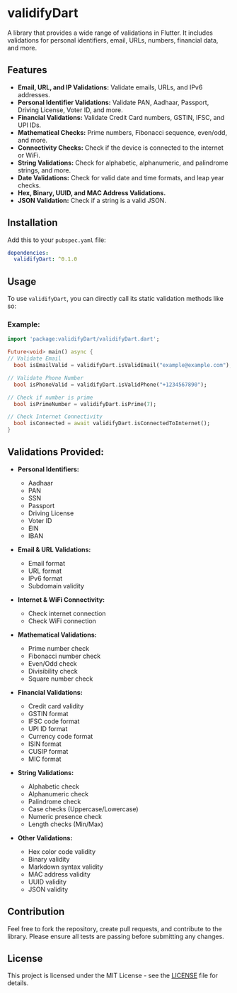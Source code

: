 
# validifyDart

A library that provides a wide range of validations in Flutter. It includes validations for personal identifiers, email, URLs, numbers, financial data, and more.

## Features

- **Email, URL, and IP Validations:** Validate emails, URLs, and IPv6 addresses.
- **Personal Identifier Validations:** Validate PAN, Aadhaar, Passport, Driving License, Voter ID, and more.
- **Financial Validations:** Validate Credit Card numbers, GSTIN, IFSC, and UPI IDs.
- **Mathematical Checks:** Prime numbers, Fibonacci sequence, even/odd, and more.
- **Connectivity Checks:** Check if the device is connected to the internet or WiFi.
- **String Validations:** Check for alphabetic, alphanumeric, and palindrome strings, and more.
- **Date Validations:** Check for valid date and time formats, and leap year checks.
- **Hex, Binary, UUID, and MAC Address Validations.**
- **JSON Validation:** Check if a string is a valid JSON.


## Installation

Add this to your `pubspec.yaml` file:

```yaml
dependencies:
  validifyDart: ^0.1.0
```

## Usage

To use `validifyDart`, you can directly call its static validation methods like so:

### Example:

```dart
import 'package:validifyDart/validifyDart.dart';

Future<void> main() async {
// Validate Email
  bool isEmailValid = validifyDart.isValidEmail("example@example.com");

// Validate Phone Number
  bool isPhoneValid = validifyDart.isValidPhone("+1234567890");

// Check if number is prime
  bool isPrimeNumber = validifyDart.isPrime(7);

// Check Internet Connectivity
  bool isConnected = await validifyDart.isConnectedToInternet();
}
```

## Validations Provided:

- **Personal Identifiers:**
    - Aadhaar
    - PAN
    - SSN
    - Passport
    - Driving License
    - Voter ID
    - EIN
    - IBAN

- **Email & URL Validations:**
    - Email format
    - URL format
    - IPv6 format
    - Subdomain validity

- **Internet & WiFi Connectivity:**
    - Check internet connection
    - Check WiFi connection

- **Mathematical Validations:**
    - Prime number check
    - Fibonacci number check
    - Even/Odd check
    - Divisibility check
    - Square number check

- **Financial Validations:**
    - Credit card validity
    - GSTIN format
    - IFSC code format
    - UPI ID format
    - Currency code format
    - ISIN format
    - CUSIP format
    - MIC format

- **String Validations:**
    - Alphabetic check
    - Alphanumeric check
    - Palindrome check
    - Case checks (Uppercase/Lowercase)
    - Numeric presence check
    - Length checks (Min/Max)

- **Other Validations:**
    - Hex color code validity
    - Binary validity
    - Markdown syntax validity
    - MAC address validity
    - UUID validity
    - JSON validity

## Contribution

Feel free to fork the repository, create pull requests, and contribute to the library. Please ensure all tests are passing before submitting any changes.

## License

This project is licensed under the MIT License - see the [LICENSE](LICENSE) file for details.
